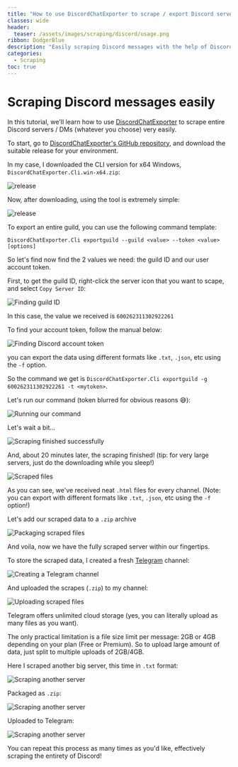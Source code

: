 ```yaml
---
title: "How to use DiscordChatExporter to scrape / export Discord servers and DMs"
classes: wide
header:
  teaser: /assets/images/scraping/discord/usage.png
ribbon: DodgerBlue
description: "Easily scraping Discord messages with the help of DiscordChatExporter, an open-source tool"
categories:
  - Scraping
toc: true
---
```

# Scraping Discord messages easily

In this tutorial, we'll learn how to use [DiscordChatExporter](https://github.com/Tyrrrz/DiscordChatExporter) to scrape entire Discord servers / DMs (whatever you choose) very easily.

To start, go to [DiscordChatExporter's GitHub repository](https://github.com/Tyrrrz/DiscordChatExporter), and download the suitable release for your environment.

In my case, I downloaded the CLI version for x64 Windows, `DiscordChatExporter.Cli.win-x64.zip`:

![release](/assets/images/scraping/discord/release.png)

Now, after downloading, using the tool is extremely simple:

![release](/assets/images/scraping/discord/usage.png)

To export an entire guild, you can use the following command template:
```
DiscordChatExporter.Cli exportguild --guild <value> --token <value> [options]
```

So let's find now find the 2 values we need: the guild ID and our user account token.

First, to get the guild ID, right-click the server icon that you want to scape, and select `Copy Server ID`:

![Finding guild ID](/assets/images/scraping/discord/copyguild.png)

In this case, the value we received is `600262311302922261`

To find your account token, follow the manual below:

![Finding Discord account token](/assets/images/scraping/discord/findtoken.png)

you can export the data using different formats like `.txt`, `.json`, etc using the `-f` option.

So the command we get is `DiscordChatExporter.Cli exportguild -g 600262311302922261 -t <mytoken>`.


Let's run our command (token blurred for obvious reasons 😅):

 ![Running our command](/assets/images/scraping/discord/scraping-cli.png)

 Let's wait a bit...
 
 ![Scraping finished successfully](/assets/images/scraping/discord/success.png)

And, about 20 minutes later, the scraping finished! (tip: for very large servers, just do the downloading while you sleep!)
 
 ![Scraped files](/assets/images/scraping/discord/files.png)

As you can see, we've received neat `.html` files for every channel. (Note: you can export with different formats like `.txt`, `.json`, etc using the `-f` option!)

Let's add our scraped data to a `.zip` archive

 ![Packaging scraped files](/assets/images/scraping/discord/addtoarchive.png)

 And voila, now we have the fully scraped server within our fingertips.

 To store the scraped data, I created a fresh [Telegram](https://web.telegram.org) channel:

![Creating a Telegram channel](/assets/images/scraping/discord/telegramchannel.jpg)

And uploaded the scrapes (`.zip`) to my channel:

 ![Uploading scraped files](/assets/images/scraping/discord/upload.png)

Telegram offers unlimited cloud storage (yes, you can literally upload as many files as you want).

The only practical limitation is a file size limit per message: 2GB or 4GB depending on your plan (Free or Premium). So to upload large amount of data, just split to multiple uploads of 2GB/4GB.

Here I scraped another big server, this time in `.txt` format:

 ![Scraping another server](/assets/images/scraping/discord/scrape2.png)

Packaged as `.zip`:

 ![Scraping another server](/assets/images/scraping/discord/files2.png)

 Uploaded to Telegram:

 ![Scraping another server](/assets/images/scraping/discord/upload2.png)


 You can repeat this process as many times as you'd like, effectively scraping the entirety of Discord!




